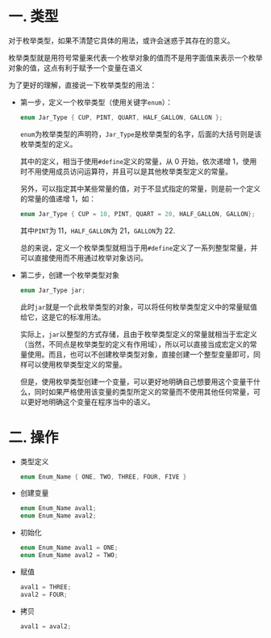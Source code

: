 # 一. 类型

对于枚举类型，如果不清楚它具体的用法，或许会迷惑于其存在的意义。

枚举类型就是用符号常量来代表一个枚举对象的值而不是用字面值来表示一个枚举对象的值，这点有利于赋予一个变量在语义

为了更好的理解，直接说一下枚举类型的用法：

- 第一步，定义一个枚举类型（使用关键字`enum`）：

  ```c
  enum Jar_Type { CUP, PINT, QUART, HALF_GALLON, GALLON };
  ```

  `enum`为枚举类型的声明符，`Jar_Type`是枚举类型的名字，后面的大括号则是该枚举类型的定义。

  其中的定义，相当于使用`#define`定义的常量，从 0 开始，依次递增 1，使用时不用使用成员访问运算符，并且可以是其他枚举类型定义的常量。

  另外，可以指定其中某些常量的值，对于不显式指定的常量，则是前一个定义的常量的值递增 1，如：

  ```c
  enum Jar_Type { CUP = 10, PINT, QUART = 20, HALF_GALLON, GALLON};
  ```

  其中`PINT`为 11，`HALF_GALLON`为 21，`GALLON`为 22.

  总的来说，定义一个枚举类型就相当于用`#define`定义了一系列整型常量，并可以直接使用而不用通过枚举对象访问。 

- 第二步，创建一个枚举类型对象

  ```c
  enum Jar_Type jar;
  ```

  此时`jar`就是一个此枚举类型的对象，可以将任何枚举类型定义中的常量赋值给它，这是它的标准用法。

  实际上，`jar`以整型的方式存储，且由于枚举类型定义的常量就相当于宏定义（当然，不同点是枚举类型的定义有作用域），所以可以直接当成宏定义的常量使用。而且，也可以不创建枚举类型对象，直接创建一个整型变量即可，同样可以使用枚举类型定义的常量。

  但是，使用枚举类型创建一个变量，可以更好地明确自己想要用这个变量干什么，同时如果严格使用该变量的类型所定义的常量而不使用其他任何常量，可以更好地明确这个变量在程序当中的语义。



# 二. 操作

- 类型定义

  ```c
  enum Enum_Name { ONE, TWO, THREE, FOUR, FIVE }
  ```

- 创建变量

  ```c
  enum Enum_Name aval1;
  enum Enum_Name aval2;
  ```

- 初始化

  ```c
  enum Enum_Name aval1 = ONE;
  enum Enum_Name aval2 = TWO;
  ```

- 赋值

  ```c
  aval1 = THREE;
  aval2 = FOUR;
  ```

- 拷贝

  ```c
  aval1 = aval2;
  ```

